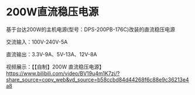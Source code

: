 # 200W直流稳压电源

基于台达200W的主机电源(型号：DPS-200PB-176C)改装的直流稳压电源

交流输入：100V-240V-5A

直流输出：3.3V-9A、5V-13A、12V-8A

视频展示：【【自制】200W 直流稳压电源】 https://www.bilibili.com/video/BV19u4m1K7zj/?share_source=copy_web&vd_source=b58ccbd84d44268f6c88e9c36213e4a8

